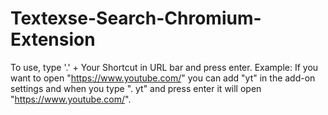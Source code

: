 # Textexse-Search-Chromium-Extension

To use, type '.' + Your Shortcut in URL bar and press enter.
Example:
If you want to open "https://www.youtube.com/" you can add "yt" in the add-on settings and when you type
". yt" and press enter it will open "https://www.youtube.com/".
